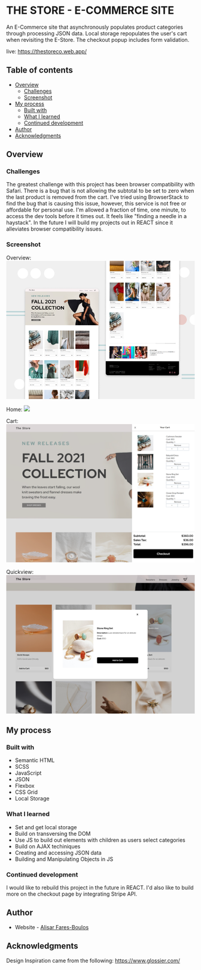 # THE STORE - E-COMMERCE SITE

An E-Commerce site that asynchronously populates product categories through processing JSON data. Local storage repopulates the user's cart when revisiting the E-Store. The checkout popup includes form validation.

live: https://thestoreco.web.app/

## Table of contents

- [Overview](#overview)
  - [Challenges](#challenges)
  - [Screenshot](#screenshot)
- [My process](#my-process)
  - [Built with](#built-with)
  - [What I learned](#what-i-learned)
  - [Continued development](#continued-development)
- [Author](#author)
- [Acknowledgments](#acknowledgments)

## Overview

### Challenges

The greatest challenge with this project has been browser compatibility with Safari. There is a bug that is not allowing the subtotal to be set to zero when the last product is removed from the cart. I've tried using BrowserStack to find the bug that is causing this issue, however, this service is not free or affordable for personal use. I'm allowed a fraction of time, one minute, to access the dev tools before it times out. It feels like "finding a needle in a haystack". In the future I will build my projects out in REACT since it alleviates browser compatibility issues.

### Screenshot

Overview:
![](./images/screenshots/thestore.png)

Home:
![](./images/screenshots/thestoreco.web.app1.png)

Cart:
![](./images/screenshots/thestoreco.web.app5.png)

Quickview:
![](./images/screenshots/thestoreco.web.app6.png)

## My process

### Built with

- Semantic HTML
- SCSS
- JavaScript
- JSON
- Flexbox
- CSS Grid
- Local Storage

### What I learned

- Set and get local storage
- Build on transversing the DOM
- Use JS to build out elements with children as users select categories
- Build on AJAX techiniques
- Creating and accessing JSON data
- Building and Manipulating Objects in JS

### Continued development

I would like to rebuild this project in the future in REACT. I'd also like to build more on the checkout page by integrating Stripe API.

## Author

- Website - [Alisar Fares-Boulos](https://www.alisarfaresboulos.com)

## Acknowledgments

Design Inspiration came from the following:
https://www.glossier.com/
